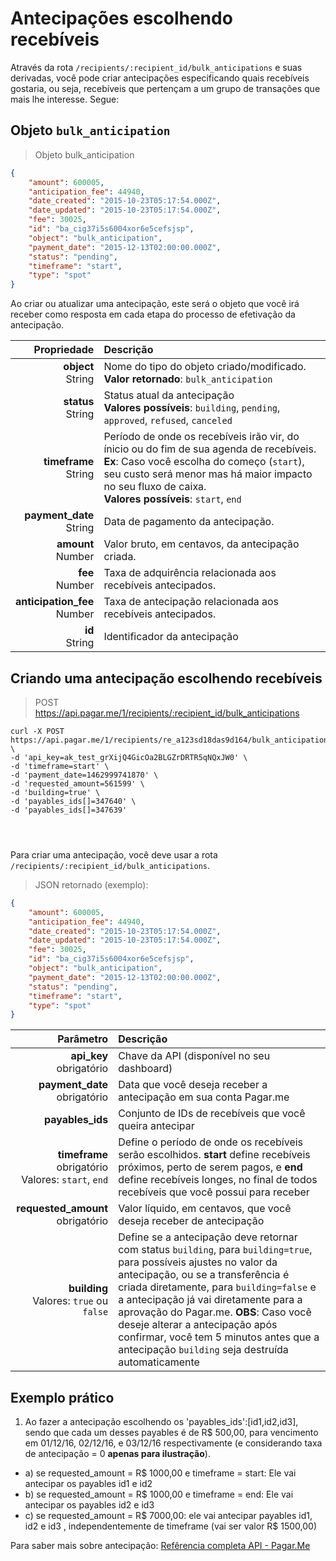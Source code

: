 
# Antecipações escolhendo recebíveis

Através da rota `/recipients/:recipient_id/bulk_anticipations` e suas derivadas, você pode criar antecipações especificando quais recebíveis gostaria, ou seja, 
recebíveis que pertençam a um grupo de transações que mais lhe interesse. Segue:

## Objeto `bulk_anticipation`

> Objeto bulk_anticipation

```json
{
    "amount": 600005, 
    "anticipation_fee": 44940, 
    "date_created": "2015-10-23T05:17:54.000Z", 
    "date_updated": "2015-10-23T05:17:54.000Z", 
    "fee": 30025, 
    "id": "ba_cig37i5s6004xor6e5cefsjsp", 
    "object": "bulk_anticipation", 
    "payment_date": "2015-12-13T02:00:00.000Z", 
    "status": "pending", 
    "timeframe": "start", 
    "type": "spot"
}
```

Ao criar ou atualizar uma antecipação, este será o objeto que você irá receber como resposta em cada etapa do processo de efetivação da antecipação.

| Propriedade | Descrição |
|--:|:--|
| **object**<br> String | Nome do tipo do objeto criado/modificado. <br> **Valor retornado**: `bulk_anticipation` |
| **status**<br> String | Status atual da antecipação <br> **Valores possíveis**: `building`, `pending`, `approved`, `refused`, `canceled` |
| **timeframe**<br> String | Período de onde os recebíveis irão vir, do ínicio ou do fim de sua agenda de recebíveis. **Ex**: Caso você escolha do começo (`start`), seu custo será menor mas há maior impacto no seu fluxo de caixa. <br> **Valores possíveis**: `start`, `end` |
| **payment_date**<br> String | Data de pagamento da antecipação.  |
| **amount**<br> Number | Valor bruto, em centavos, da antecipação criada.  |
| **fee**<br> Number | Taxa de adquirência relacionada aos recebíveis antecipados. |
| **anticipation_fee**<br> Number | Taxa de antecipação relacionada aos recebíveis antecipados. |
| **id**<br> String | Identificador da antecipação |

## Criando uma antecipação escolhendo recebíveis

> POST https://api.pagar.me/1/recipients/:recipient_id/bulk_anticipations

```shell
curl -X POST https://api.pagar.me/1/recipients/re_a123sd18das9d164/bulk_anticipations/ \
-d 'api_key=ak_test_grXijQ4GicOa2BLGZrDRTR5qNQxJW0' \
-d 'timeframe=start' \
-d 'payment_date=1462999741870' \
-d 'requested_amount=561599' \
-d 'building=true' \
-d 'payables_ids[]=347640' \
-d 'payables_ids[]=347639'
```

```ruby
```

```php
```

```cs
```

Para criar uma antecipação, você deve usar a rota `/recipients/:recipient_id/bulk_anticipations`.

> JSON retornado (exemplo):

```json
{
    "amount": 600005, 
    "anticipation_fee": 44940, 
    "date_created": "2015-10-23T05:17:54.000Z", 
    "date_updated": "2015-10-23T05:17:54.000Z", 
    "fee": 30025, 
    "id": "ba_cig37i5s6004xor6e5cefsjsp", 
    "object": "bulk_anticipation", 
    "payment_date": "2015-12-13T02:00:00.000Z", 
    "status": "pending", 
    "timeframe": "start", 
    "type": "spot"
}
```

| Parâmetro | Descrição |
|--:|:--|
| **api_key**<br> <span class="required">obrigatório</span>| Chave da API (disponível no seu dashboard) |
| **payment_date**<br> <span class="required">obrigatório</span>| Data que você deseja receber a antecipação em sua conta Pagar.me |
| **payables_ids**<br> | Conjunto de IDs de recebíveis que você queira antecipar |
| **timeframe**<br> <span class="required">obrigatório</span><br> Valores: `start`, `end`| Define o período de onde os recebíveis serão escolhidos. **start** define recebíveis próximos, perto de serem pagos, e **end** define recebíveis longes, no final de todos recebíveis que você possui para receber |
| **requested_amount**<br> <span class="required">obrigatório</span>| Valor líquido, em centavos, que você deseja receber de antecipação |
| **building**<br> Valores: `true` ou `false` |  Define se a antecipação deve retornar com status `building`, para `building=true`, para possíveis ajustes no valor da antecipação, ou se a transferência é criada diretamente, para `building=false` e a antecipação já vai diretamente para a aprovação do Pagar.me. **OBS**: Caso você deseje alterar a antecipação após confirmar, você tem 5 minutos antes que a antecipação `building` seja destruída automaticamente |


## Exemplo prático

1. Ao fazer a antecipação escolhendo os 'payables_ids':[id1,id2,id3], sendo que cada um desses payables é de R$ 500,00, para vencimento em 01/12/16, 02/12/16, e 03/12/16 respectivamente (e considerando taxa de antecipação = 0 **apenas para ilustração**).
- a) se requested_amount = R$ 1000,00 e timeframe = start: Ele vai antecipar os payables id1 e id2
- b) se requested_amount = R$ 1000,00 e timeframe = end: Ele vai antecipar os payables id2 e id3
- c) se requested_amount = R$ 7000,00: ele vai antecipar payables id1, id2 e id3 , independentemente de timeframe (vai ser valor R$ 1500,00)

Para saber mais sobre antecipação: [Refêrencia completa API - Pagar.Me](https://docs.pagar.me/api/#antecipacoes)

